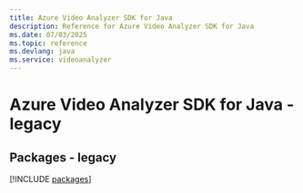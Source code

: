 ```yaml
---
title: Azure Video Analyzer SDK for Java
description: Reference for Azure Video Analyzer SDK for Java
ms.date: 07/03/2025
ms.topic: reference
ms.devlang: java
ms.service: videoanalyzer
---
```

# Azure Video Analyzer SDK for Java - legacy
## Packages - legacy
[!INCLUDE [packages](video-analyzer-index.md)]